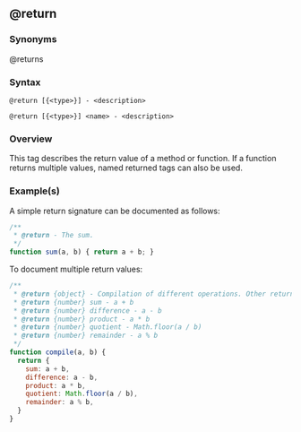 ## @return

### Synonyms

@returns

### Syntax

`@return [{<type>}] - <description>`

`@return [{<type>}] <name> - <description>`

### Overview

This tag describes the return value of a method or function. If a function returns multiple values, named returned tags can also be used.

### Example(s)

A simple return signature can be documented as follows:

```js
/**
 * @return - The sum.
 */
function sum(a, b) { return a + b; }
```

To document multiple return values:

```js
/**
 * @return {object} - Compilation of different operations. Other return values are fields on this object.
 * @return {number} sum - a + b
 * @return {number} difference - a - b
 * @return {number} product - a * b
 * @return {number} quotient - Math.floor(a / b)
 * @return {number} remainder - a % b
 */
function compile(a, b) {
  return {
    sum: a + b,
    difference: a - b,
    product: a * b,
    quotient: Math.floor(a / b),
    remainder: a % b,
  }
}
```
